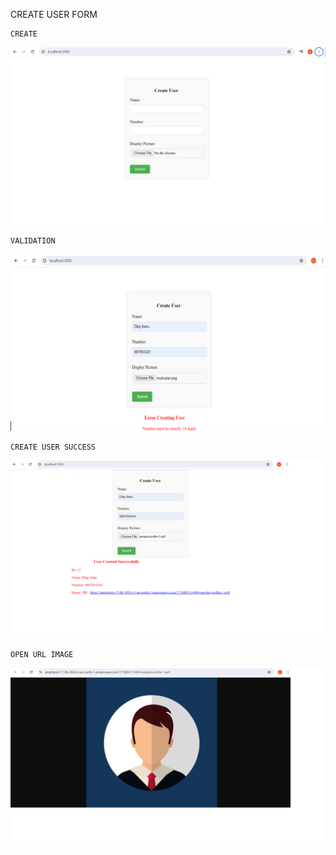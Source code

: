 CREATE USER FORM 

    CREATE

![](public/img/create.png)

    VALIDATION

![](public/img/validation.png)

    CREATE USER SUCCESS

![](public/img/created_user_success.png)

    OPEN URL IMAGE

![](public/img/open_image_url.png)


